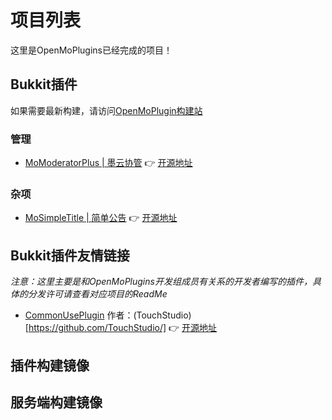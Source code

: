 # 项目列表

这里是OpenMoPlugins已经完成的项目！

## Bukkit插件

如果需要最新构建，请访问[OpenMoPlugin构建站](https://build.molab.top/)

### 管理
 - [MoModeratorPlus | 墨云协管](/bukkit/momoderatorplus/index.html) 👉 [开源地址](https://github.com/moran0710/MoModeratorPlus)

### 杂项
 - [MoSimpleTitle | 简单公告](/bukkit/momoderatorplus/index.html) 👉 [开源地址](https://github.com/moran0710/MoSimpleTitle)

## Bukkit插件友情链接

*注意：这里主要是和OpenMoPlugins开发组成员有关系的开发者编写的插件，具体的分发许可请查看对应项目的ReadMe*

 - [CommonUsePlugin](https://github.com/TouchStudio/CommonUsePlugin) 作者：(TouchStudio)[https://github.com/TouchStudio/] 👉 [开源地址](https://github.com/TouchStudio/CommonUsePlugin)

## 插件构建镜像

## 服务端构建镜像
